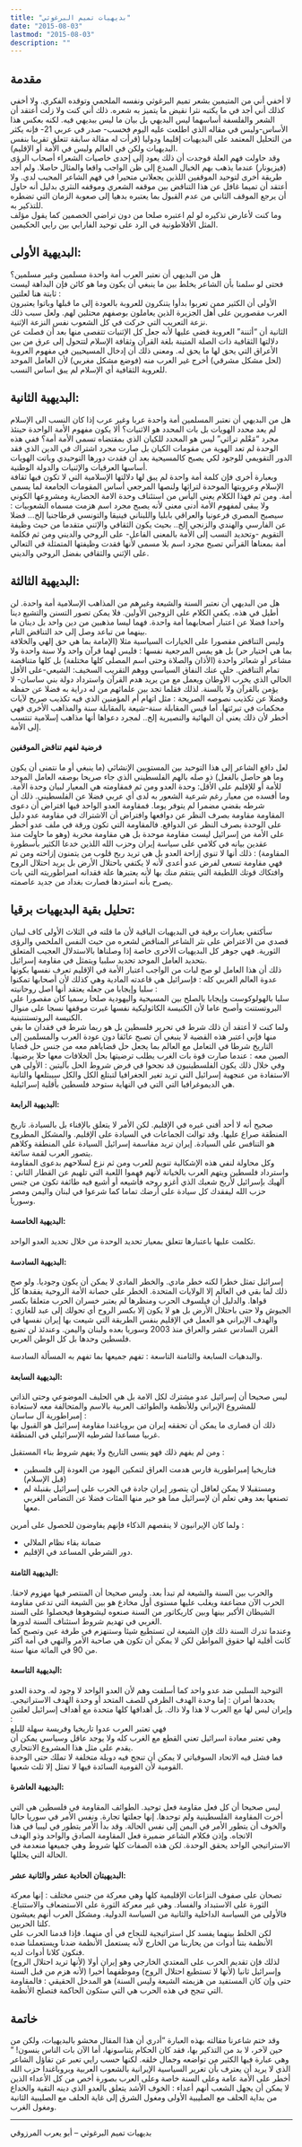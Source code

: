 ```yaml
---
title: "بديهيات تميم البرغوثي"
date: "2015-08-03"
lastmod: "2015-08-03"
description: ""
---
```

## **مقدمة**

لا أخفي أني من المتيمين بشعر تميم البرغوثي ونفسه الملحمي وتوقده الفكري. ولا أخفي كذلك أني أجد في ما يكتبه نثرا نقيض ما يتميز به شعره. ذلك أني كنت ولا زلت أعتقد أن الشعر والفلسفة أساسهما ليس البديهي بل بيان ما ليس ببديهي فيه. لكنه بعكس هذا الأساس-وليس في مقاله الذي اطلعت عليه اليوم فحسب- صدر في عربي 21- فإنه يكثر من التحليل المعتمد على البديهيات إقليما ودوليا (قرأت له مقالة سابقة تتعلق تقريبا بنفس البديهيات ولكن في العالم وليس في الأمة أو الإقليم).  
وقد حاولت فهم العلة فوجدت أن ذلك يعود إلى إحدى خاصيات الشعراء أصحاب الرؤى (فيزيونار) عندما يذهب بهم الخيال المبدع إلى ظن الواجب واقعا والمثال حاصلا. ولم أجد طريقة أخرى لتوحيد الموقفين اللذين يجعلاني متحيرا في فهم الشاعر المحبب لدي. ولا أعتقد أن تميما غافل عن هذا التناقض بين موقفه الشعري وموقفه النثري بدليل أنه حاول أن يرجع الموقف الثاني من عدم القبول بما يعتبره بدهيا إلى صعوبة الزمان التي تضطره للتذكير به.  
وما كنت لأعارض تذكيره لو لم اعتبره صلحا من دون تراضي الخصمين كما يقول مؤلف المثل الأفلاطونية في الرد على توحيد الفارابي بين رايي الحكيمين.

## **البديهية الأولى:**

هل من البديهي أن نعتبر العرب أمة واحدة مسلمين وغير مسلمين؟  
فحتى لو سلمنا بأن الشاعر يخلط بين ما ينبغي أن يكون وما هو كائن فإن البداهة ليست ثابتة هنا لعلتين :  
الأولى أن الكثير ممن تعربوا بدأوا يتنكرون للعروبة بالعودة إلى ما قبلها وباتوا يعتبرون العرب مقصورين على أهل الجزيرة الذين يعاملون بوصفهم محتلين لهم. ولعل سبب ذلك نزعة التعريب التي حركت في كل الشعوب نفس النزعة الإثنية.  
الثانية أن “أثننة” العروبة قضى عليها لأنه جعل كل الإثنيات تتفصى منها بعد أن فصلت عن دلالتها الثقافية ذات الصلة المتينة بلغة القرآن وثقافة الإسلام لتتحول إلى عرق من بين الأعراق التي يحق لها ما يحق له. ومعنى ذلك أن إدخال المسيحيين في مفهوم العروبة (لحل مشكل مشرقي) أخرج غير العرب منه (فوضع مشكل مغربي) لأن العامل الموحد للعروبة الثقافية أي الإسلام لم يبق اساس النسب.

## **البديهية الثانية:**

هل من البديهي أن نعتبر المسلمين أمة واحدة عربا وغير عرب إذا كان النسب الى الإسلام لم يعد محدد الهويات بل بات المحدد هو الاثنيات؟ ألا يكون مفهوم الأمة الواحدة حينئذ مجرد “مَعْلم تراثي” ليس هو المحدد للكيان الذي بمقتضاه تسمى الأمة أمة؟ ففي هذه الوحدة لم تعد الهوية من مقومات الكيان بل صارت مجرد اشتراك في الدين الذي فقد الدور التقويمي للوجود لكي يصبح كالمسيحية بعد أن فقدت دورها التوحيدي وباتت الهويات أساسها العرقيات والإثنيات والدولة الوطنية.  
وبعبارة أخرى فإن كلمة أمة واحدة لم يبق لها دلالتها الإسلامية التي لا تكون فيها ثقافة الإسلام وعروبتها الموحدة لتراثها ولنصها المرجعي أساس المقومات الجامعة لما يسمى أمة. ومن ثم فهذا الكلام يعني اليأس من استئناف وحدة الامة الحضارية ومشروعها الكوني ولا يبقى لمفهوم الأمة أدنى معنى لأنه يصبح مجرد اسم هزمت مسماه الشعوبيات : سيصبح المصري فرعونيا والعراقي بابليا واللبناني فينيقا والتونسي قرطاجنيا إلخ… فضلا عن الفارسي والهندي والزنجي إلخ.. بحيث يكون الثقافي والإثني متقدما من حيث وظيفة التقويم -وتحديد النسب إلى الأمة بالمعنى الفاعل- على الروحي والديني ومن ثم فكلمة أمة بمعناها القرآني تصبح مجرد اسم بلا مسمى لأنها فقدت وظيفتها المتمثلة في التعالي على الإثني والثقافي بفضل الروحي والديني.

## **البديهية الثالثة:**

هل من البديهي أن نعتبر السنة والشيعة وغيرهم من المذاهب الإسلامية أمة واحدة. لن أطيل في هذه. يكفي الكلام على الزوجين الأولين. فلا يمكن تصور التسنن والتشيع دينا واحدا فضلا عن اعتبار أصحابهما أمة واحدة. فهما ليسا مذهبين من دين واحد بل دينان ما بينهما من تباعد وصل إلى حد التناقض التام.  
وليس التناقض مقصورا على الخيارات السياسية مثلا (الإمامة بما هي حق إلهي والخلافة بما هي اختيار حر) بل هو يمس المرجعية نفسها : فليس لهما قرآن واحد ولا سنة واحدة ولا مشاعر أو شعائر واحدة (الأذان والصلاة وحتى اسم المصلى كلها مختلفة) بل كلها متناقضة تمام التناقض. خلي عنك النفاق السياسي ووهم التقريب السخيف: الشيعي-على الأقل الحالي الذي يخرب الأوطان ويعمل مع من يريد هدم القرآن واسترداد دولة بني ساسان- لا يؤمن بالقرآن ولا بالسنة. لذلك فقلما تجد بين علمائهم من له دراية به فضلا عن حفظه وفضلا عن تكذيب نصوصه الصريحة : مثل اتهام أم المؤمنين الذي فيه تكذيب صريح لآيات محكمات في تبرئتها. أما قيس المقابلة سنة-شيعة بالمقابلة سنة والمذاهب الأخرى فهي أخطر لأن ذلك يعني أن البهائية والنصيرية إلخ.. لمجرد دعواها أنها مذاهب إسلامية تنتسب إلى الأمة.

#### **فرضية لفهم تناقض الموقفين**

لعل دافع الشاعر إلى هذا التوحيد بين المستويين الإنشائي (ما ينبغي أو ما نتمنى أن يكون وما هو حاصل بالفعل) ذو صله بالهم الفلسطيني الذي جاء صريحا بوصفه العامل الموحد للأمة أو للإقليم على الأقل: وحدة العدو ومن ثم فمقاومته هي المعيار لبيان وحدة الأمة. وما أفسده من معيار رغم شرعية الشعور به لدى أي عربي فضلا عن الفلسطيني. ذلك أن شرطه بقضي مضمرا لم يتوفر يوما. فمقاومة العدو الواحد فيها افتراض أن دعوى المقاومة مقاومة بصرف النظر عن دوافعها وافتراض أن الاشتراك في مقاومة عدو دليل على الوحدة بصرف النظر عن الدوافع. فالمقاومة التي تكون ورقة في ملف عدو أخطر على الأمة من إسرائيل ليست مقاومة موحدة بل هي مقاومة مخربة (وهو ما حاولت منذ عقدين بيانه في كلامي على سياسة إيران وحزب الله اللذين خدعا الكثير بأسطورة المقاومة) : ذلك أنها لا تنوي إزاحة العدو بل هي تريد ربح قلوب من يتمنون إزاحته ومن ثم فهي مقاومة تسعى لفرض عدو أعدى لأنه لا يكتفي باحتلال الأرض بل يريد احتلال الروح وافتكاك قوتك اللطيفة التي ينتقم منك بها لأنه يعتبرها علة فقدانه امبراطوريته التي بات يصرح بأنه استردها فصارت بغداد من جديد عاصمته.

## **تحليل بقية البديهيات برقيا:**

سأكتفي بعبارات برقية في البديهيات الباقية لأن ما قلته في الثلاث الأولى كاف لبيان قصدي من الاعتراض على نثر الشاعر المناقض لشعره من حيث النفس الملحمي والرؤى الثورية. فهي جوهر كل البديهيات الأخرى خاصة إذا وصلناها بالاستدلال العجيب المتعلق بتحديد العامل الموحد تحديد سلبيا ويتمثل في مقاومة إسرائيل.  
ذلك أن هذا العامل لو صح لبات من الواجب اعتبار الأمة في الإقليم تعرف نفسها بكونها عدوة العالم الغربي كله : فإسرائيل هي قاعدته المادية وهي كذلك لأن أصحابها تمكنوا سلبا وإيجابا من جعله يعتقد أنها اصل روحانيته :  
سلبا بالهولوكوست وإيجابا بالصلح بين المسيحية واليهودية صلحا رسميا كان مقصورا على البروتستنت وأصبح عاما لأن الكنيسة الكاثوليكية نفسها غيرت موقفها نسجا على منوال الكنيسة البروتستنتينية.  
ولما كنت لا أعتقد أن ذلك شرط في تحرير فلسطين بل هو ربما شرط في فقدان ما بقي منها فإني اعتبر هذه القضية لا ينبغي أن تصبح عائقا دون عودة العرب والمسلمين إلى التاريخ شرطا في التعامل مع العالم بما يجعل حل قضاياهم معه من جنس حل قضايا الصين معه : عندما صارت قوة بات الغرب يطلب ترضيتها بحل الخلافات معها حلا يرضيها. وفي خلال ذلك يكون الفلسطينيون قد نجحوا في فرض شروط الحل بآليتين : الأولى هي الاستفادة من عنجهية إسرائيل التي تريد تغير الجغرافيا لتبتلع الكل والكل سيبتلعها والثانية هي الديموغرافيا التي التي في النهاية ستوحد فلسطين بأقلية إسرائيلية.

#### **البديهية الرابعة:**

صحيح أنه لا أحد أفنى غيره في الإقليم. لكن الأمر لا يتعلق بالإفناء بل بالسيادة. تاريخ المنطقة صراع عليها. وقد توالت الجماعات في السيادة على الإقليم. والمشكل المطروح هو التنافس على السيادة. إيران تريد مقاسمة إسرائيل السيادة على المنطقة وكلاهم يتصور العرب لقمة سائغة.  
وكل محاولة لنفي هذه الإشكالية تنويم للعرب ومن ثم نزع لسلاحهم بدعوى المقاومة واسترداد فلسطين ويتهم العرب بالخيانة لأنهم فهموا اللعبة التي تلهيم عن القطار الثاني : ألهيك بإسرائيل لأربح شعبك الذي أغزو روحه فأشيعه أو أشيع فيه طائفة تكون من جنس حزب الله ليفقدك كل سيادة على أرضك تماما كما شرعوا في لبنان واليمن ومصر وسوريا.

#### **البديهية الخامسة:**

تكلمت عليها باعتبارها تتعلق بمعيار تحديد الوحدة من خلال تحديد العدو الواحد.

#### **البديهية السادسة:**

إسرائيل تمثل خطرا لكنه خطر مادي. والخطر المادي لا يمكن أن يكون وجوديا. ولو صح ذلك لما بقي في العالم إلا الولايات المتحدة. الخطر على حصانة الأمة الروحية يفقدها كل قواها. والدليل أن فيلسوف الحرب ومنظرها لم يعتبر خسران الحرب متعلقا بكسر الجيوش ولا حتى باحتلال الأرض بل هو لا يكون إلا بكسر الروح أي تحولك إلى عبد للغازي : والهدف الإيراني هو العمل في الإقليم بنفس الطريقة التي شيعت بها إيران نفسها في القرن السادس عشر والعراق منذ 2003 وسوريا بعده ولبنان واليمن. وعندئذ لن تضيع فلسطين وحدها بل كل الوطن العربي.

والبدهيات السابعة والثامنة التاسعة : تفهم جميعها بما تفهم به المسألة السادسة.

#### **البديهية السابعة:**

ليس صحيحا أن إسرائيل عدو مشترك لكل الامة بل هي الحليف الموضوعي وحتى الذاتي للمشروع الإيراني وللأنظمة والطوائف العربية بالاسم والمتحالفة معه لاستعادة إمبراطورية آل ساسان :  
ذلك أن قصارى ما يمكن أن تحققه إيران من بروباغندا مقاومة إسرائيل هو القبول بها غربيا مساعدا لشرطيه الإسرائيلي في المنطقة.

ومن لم يفهم ذلك فهو ينسى التاريخ ولا يفهم شروط بناء المستقبل :

* فتاريخيا إمبراطورية فارس هدمت العراق لتمكين اليهود من العودة إلى فلسطين (قبل الإسلام)
* ومستقبلا لا يمكن لعاقل أن يتصور إيران جادة في الحرب على إسرائيل بقنبلة لم تصنعها بعد وهي تعلم أن لإسرائيل مما هو خير منها المئات فضلا عن التضامن الغربي معها.

ولما كان الإيرانيون لا ينقصهم الذكاء فإنهم يفاوضون للحصول على أمرين :

* ضمانة بقاء نظام الملالي
* دور الشرطي المساعد في الإقليم.

#### **البديهية الثامنة:**

والحرب بين السنة والشيعة لم تبدأ بعد. وليس صحيحا أن المنتصر فيها مهزوم لاحقا. الحرب الآن مضاعفة ويغلب عليها مستوى أول مخادع هو بين الشيعة التي تدعي مقاومة الشيطان الأكبر بينها وبين كاريكاتور من السنة صنعوه ليشوهوها فيحصلوا على السند الغربي في تهديم شروط استئناف السنة لدورها.  
وعندما تدرك السنة ذلك فإن الشيعة لن تستطيع شيئا وستنهزم في طرفة عين وتصبح كما كانت أقلية لها حقوق المواطن لكن لا يمكن أن تكون هي صاحبة الأمر والنهي في أمة أكثر من 90 في المائة منها سنة.

#### **البديهية التاسعة:**

التوحيد السلبي ضد عدو واحد كما أسلفت وهم لأن العدو الواحد لا وجود له. وحدة العدو يحددها أمران : إما وحدة الهدف الظرفي للصف المتحد أو وحدة الهدف الاستراتيجي. وإيران ليس لها مع العرب لا هذا ولا ذاك. بل أهدافها كلها متحدة مع أهداف إسرائيل لعلتين :  
فهي تعتبر العرب عدوا تاريخيا وفريسة سهلة للبلع  
وهي تعتبر معادة اسرائيل تعني القطع مع الغرب كله ولا يوجد عاقل وسياسي يمكن أن يقدم على مثل هذا المشروع الانتحاري.  
فما فشل فيه الاتحاد السوفياتي لا يمكن أن تنجح فيه دويلة متخلفة لا تملك حتى الوحدة القومية لأن القومية السائدة فيها لا تمثل إلا ثلث شعبها.

#### **البديهية العاشرة:**

ليس صحيحا أن كل فعل مقاومة فعل توحيد. الطوائف المقاومة في فلسطين هي التي أخرت المقاومة الفلسطينية ولم توحدها. إنها جعلتها تجارة. ونفس الأمر في سوريا حاليا والخوف أن يتطور الأمر في اليمن إلى نفس الحالة. وقد بدأ الأمر يتطور في ليبيا في هذا الاتجاه. وإذن فكلام الشاعر ضميرة فعل المقاومة الصادق والواحد وذو الهدف الاستراتيجي الواحد يحقق الوحدة. لكن هذه الصفات كلها شروط وهي جميعها منعدمة في الحالة التي يحللها.

#### **البديهيتان الحادية عشر والثانية عشر:**

تصحان على صفوف النزاعات الإقليمية كلها وهي معركة من جنس مختلف : إنها معركة الثورة على الاستبداد والفساد. وهي غير معركة الثورة على الاستضعاف والاستتباع. فالأولى من السياسة الداخلية والثانية من السياسة الدولية. ومشكل العرب أنهم يعيشون كلتا الحربين.  
لكن الخلط بينهما يفسد كل استراتيجية للنجاح في أي منهما. فإذا قدمنا الحرب على الأنظمة بتنا أدوات من يحاربنا من الخارج لأنه يستعمل الأنظمة ضدنا ويستعملنا ضده فنكون كلانا أدوات لديه.  
لذلك فإن تقديم الحرب على المعتدي الخارجي وهو إيران أولا (لأنها تريد احتلال الروح) وإسرائيل ثانيا (لأنها لا تستطيع احتلال الروح) وموظفهما أخيرا (لأنه هزم من قبل السنة حتى وإن كان المستفيد من هزيمته الشيعة وليس السنة) هو المدخل الحقيقي : فالمقاومة التي تنجح في هذه الحرب هي التي ستكون الحاكمة فتصلح الأنظمة.

## **خاتمة**

وقد ختم شاعرنا مقالته بهذه العبارة “أدري أن هذا المقال محشو بالبديهيات، ولكن من حين لآخر، لا بد من التذكير بها، فقد كان الحكام يتناسونها، أما الآن بات الناس ينسون! “ وهي عبارة فيها الكثير من تواضعه وجمال خلقه. لكنها حسب رايي تعبر عن تفاؤل الشاعر الذي لا يريد أن يعترف بأن تغرير السياسية الإيرانية بالشعوب العربية وبروباغندا حزب الله أخطر على الأمة عامة وعلى السنة خاصة وعلى العرب بصورة أخص من كل الأعداء الذين لا يمكن أن يجهل الشعب أنهم أعداء : الخوف الأشد يتعلق بالعدو الذي دينه التقية والخداع من بداية الحلف مع الصليبية الأولى ومغول الشرق إلى غاية الحلف مع الصليبية الثانية ومغول الغرب.

---

بديهيات تميم البرغوثي – أبو يعرب المرزوقي

###